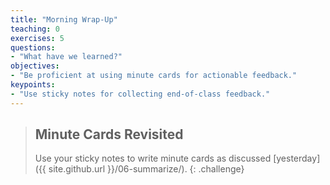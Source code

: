 ```yaml
---
title: "Morning Wrap-Up"
teaching: 0
exercises: 5
questions:
- "What have we learned?"
objectives:
- "Be proficient at using minute cards for actionable feedback."
keypoints:
- "Use sticky notes for collecting end-of-class feedback."
---
```


> ## Minute Cards Revisited
>
> Use your sticky notes to write minute cards
> as discussed [yesterday]({{ site.github.url }}/06-summarize/).
{: .challenge}
